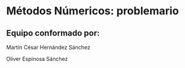 # Métodos Númericos: problemario
## Equipo conformado por:
Martín César Hernández Sánchez<p/>
Oliver Espinosa Sánchez<p/>

